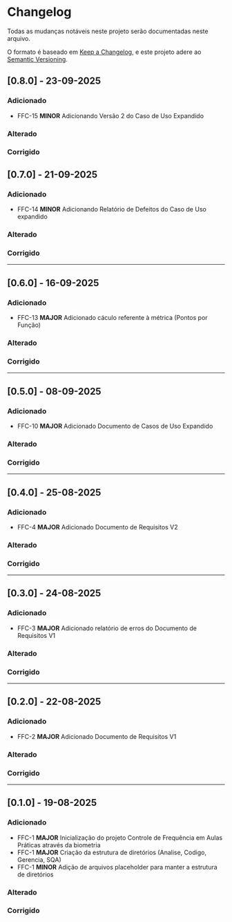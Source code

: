 # Changelog

Todas as mudanças notáveis neste projeto serão documentadas neste arquivo.

O formato é baseado em [Keep a Changelog](https://keepachangelog.com/en/1.0.0/),
e este projeto adere ao [Semantic Versioning](https://semver.org/spec/v2.0.0.html).

## [0.8.0] - 23-09-2025

### Adicionado
 - FFC-15 **MINOR** Adicionando Versão 2 do Caso de Uso Expandido

### Alterado

### Corrigido


## [0.7.0] - 21-09-2025

### Adicionado
 - FFC-14 **MINOR** Adicionando Relatório de Defeitos do Caso de Uso expandido

### Alterado

### Corrigido

---

## [0.6.0] - 16-09-2025

### Adicionado
 - FFC-13 **MAJOR** Adicionado cáculo referente à métrica (Pontos por Função)

### Alterado

### Corrigido

---

## [0.5.0] - 08-09-2025

### Adicionado
 - FFC-10 **MAJOR** Adicionado Documento de Casos de Uso Expandido

### Alterado

### Corrigido

---

## [0.4.0] - 25-08-2025

### Adicionado
 - FFC-4 **MAJOR** Adicionado Documento de Requisitos V2

### Alterado

### Corrigido

---

## [0.3.0] - 24-08-2025

### Adicionado
 - FFC-3 **MAJOR** Adicionado relatório de erros do Documento de Requisitos V1

### Alterado

### Corrigido

---

## [0.2.0] - 22-08-2025

### Adicionado
 - FFC-2 **MAJOR** Adicionado Documento de Requisitos V1

### Alterado

### Corrigido

---

## [0.1.0] - 19-08-2025

### Adicionado
 - FFC-1 **MAJOR** Inicialização do projeto Controle de Frequência em Aulas Práticas através da biometria
 - FFC-1 **MAJOR** Criação da estrutura de diretórios (Analise, Codigo, Gerencia, SQA)
 - FFC-1 **MINOR** Adição de arquivos placeholder para manter a estrutura de diretórios

### Alterado

### Corrigido

